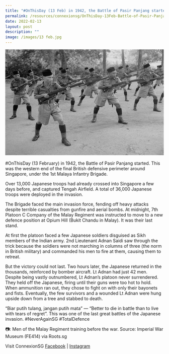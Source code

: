 ```yaml
---
title: "#OnThisDay (13 Feb) in 1942, the Battle of Pasir Panjang started"
permalink: /resources/connexionsg/OnThisDay-13Feb-Battle-of-Pasir-Panjang-started
date: 2022-02-13
layout: post
description: ""
image: /images/13 feb.jpg
---
```

![](/images/13%20feb.jpg)

#OnThisDay (13 February) in 1942, the Battle of Pasir Panjang started. This was the western end of the final British defensive perimeter around Singapore, under the 1st Malaya Infantry Brigade.

Over 13,000 Japanese troops had already crossed into Singapore a few days before, and captured Tengah Airfield. A total of 36,000 Japanese troops were deployed in the invasion.

The Brigade faced the main invasion force, fending off heavy attacks despite terrible casualties from gunfire and aerial bombs. At midnight, 7th Platoon C Company of the Malay Regiment was instructed to move to a new defence position at Opium Hill (Bukit Chandu in Malay). It was their last stand.

At first the platoon faced a few Japanese soldiers disguised as Sikh members of the Indian army. 2nd Lieutenant Adnan Saidi saw through the trick because the soldiers were not marching in columns of three (the norm in British military) and commanded his men to fire at them, causing them to retreat.

But the victory could not last. Two hours later, the Japanese returned in the thousands, reinforced by bomber aircraft. Lt Adnan had just 42 men. Despite being vastly outnumbered, Lt Adnan’s platoon never surrendered. They held off the Japanese, firing until their guns were too hot to hold. When ammunition ran out, they chose to fight on with only their bayonets and fists. Eventually, the few survivors and a wounded Lt Adnan were hung upside down from a tree and stabbed to death.

“Biar putih tulang, jangan putih mata” — “Better to die in battle than to live with tears of regret”. This was one of the last great battles of the Japanese invasion. #NeverAgainSG #TotalDefence

📷: Men of the Malay Regiment training before the war. Source: Imperial War Museum (FE414) via Roots.sg

Visit ConnexionSG [Facebook](https://www.facebook.com/ConnexionSG) | [Instagram](https://www.instagram.com/connexionsg/)